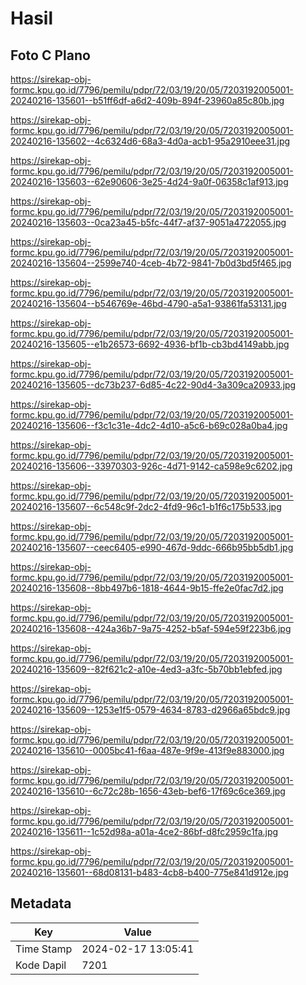 # Hasil

## Foto C Plano

https://sirekap-obj-formc.kpu.go.id/7796/pemilu/pdpr/72/03/19/20/05/7203192005001-20240216-135601--b51ff6df-a6d2-409b-894f-23960a85c80b.jpg

https://sirekap-obj-formc.kpu.go.id/7796/pemilu/pdpr/72/03/19/20/05/7203192005001-20240216-135602--4c6324d6-68a3-4d0a-acb1-95a2910eee31.jpg

https://sirekap-obj-formc.kpu.go.id/7796/pemilu/pdpr/72/03/19/20/05/7203192005001-20240216-135603--62e90606-3e25-4d24-9a0f-06358c1af913.jpg

https://sirekap-obj-formc.kpu.go.id/7796/pemilu/pdpr/72/03/19/20/05/7203192005001-20240216-135603--0ca23a45-b5fc-44f7-af37-9051a4722055.jpg

https://sirekap-obj-formc.kpu.go.id/7796/pemilu/pdpr/72/03/19/20/05/7203192005001-20240216-135604--2599e740-4ceb-4b72-9841-7b0d3bd5f465.jpg

https://sirekap-obj-formc.kpu.go.id/7796/pemilu/pdpr/72/03/19/20/05/7203192005001-20240216-135604--b546769e-46bd-4790-a5a1-93861fa53131.jpg

https://sirekap-obj-formc.kpu.go.id/7796/pemilu/pdpr/72/03/19/20/05/7203192005001-20240216-135605--e1b26573-6692-4936-bf1b-cb3bd4149abb.jpg

https://sirekap-obj-formc.kpu.go.id/7796/pemilu/pdpr/72/03/19/20/05/7203192005001-20240216-135605--dc73b237-6d85-4c22-90d4-3a309ca20933.jpg

https://sirekap-obj-formc.kpu.go.id/7796/pemilu/pdpr/72/03/19/20/05/7203192005001-20240216-135606--f3c1c31e-4dc2-4d10-a5c6-b69c028a0ba4.jpg

https://sirekap-obj-formc.kpu.go.id/7796/pemilu/pdpr/72/03/19/20/05/7203192005001-20240216-135606--33970303-926c-4d71-9142-ca598e9c6202.jpg

https://sirekap-obj-formc.kpu.go.id/7796/pemilu/pdpr/72/03/19/20/05/7203192005001-20240216-135607--6c548c9f-2dc2-4fd9-96c1-b1f6c175b533.jpg

https://sirekap-obj-formc.kpu.go.id/7796/pemilu/pdpr/72/03/19/20/05/7203192005001-20240216-135607--ceec6405-e990-467d-9ddc-666b95bb5db1.jpg

https://sirekap-obj-formc.kpu.go.id/7796/pemilu/pdpr/72/03/19/20/05/7203192005001-20240216-135608--8bb497b6-1818-4644-9b15-ffe2e0fac7d2.jpg

https://sirekap-obj-formc.kpu.go.id/7796/pemilu/pdpr/72/03/19/20/05/7203192005001-20240216-135608--424a36b7-9a75-4252-b5af-594e59f223b6.jpg

https://sirekap-obj-formc.kpu.go.id/7796/pemilu/pdpr/72/03/19/20/05/7203192005001-20240216-135609--82f621c2-a10e-4ed3-a3fc-5b70bb1ebfed.jpg

https://sirekap-obj-formc.kpu.go.id/7796/pemilu/pdpr/72/03/19/20/05/7203192005001-20240216-135609--1253e1f5-0579-4634-8783-d2966a65bdc9.jpg

https://sirekap-obj-formc.kpu.go.id/7796/pemilu/pdpr/72/03/19/20/05/7203192005001-20240216-135610--0005bc41-f6aa-487e-9f9e-413f9e883000.jpg

https://sirekap-obj-formc.kpu.go.id/7796/pemilu/pdpr/72/03/19/20/05/7203192005001-20240216-135610--6c72c28b-1656-43eb-bef6-17f69c6ce369.jpg

https://sirekap-obj-formc.kpu.go.id/7796/pemilu/pdpr/72/03/19/20/05/7203192005001-20240216-135611--1c52d98a-a01a-4ce2-86bf-d8fc2959c1fa.jpg

https://sirekap-obj-formc.kpu.go.id/7796/pemilu/pdpr/72/03/19/20/05/7203192005001-20240216-135601--68d08131-b483-4cb8-b400-775e841d912e.jpg


## Metadata

| Key        | Value               |
| ---------- | ------------------- |
| Time Stamp | 2024-02-17 13:05:41 |
| Kode Dapil | 7201                |



